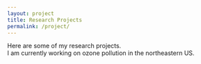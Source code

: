```yaml
---
layout: project
title: Research Projects
permalink: /project/
---
```


Here are some of my research projects.   
I am currently working on ozone pollution in the northeastern US.
